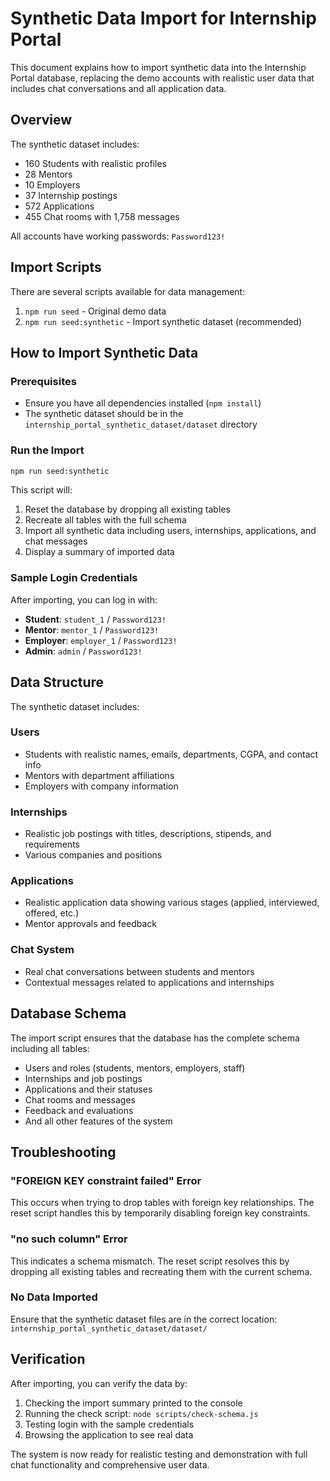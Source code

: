 # Synthetic Data Import for Internship Portal

This document explains how to import synthetic data into the Internship Portal database, replacing the demo accounts with realistic user data that includes chat conversations and all application data.

## Overview

The synthetic dataset includes:
- 160 Students with realistic profiles
- 28 Mentors
- 10 Employers
- 37 Internship postings
- 572 Applications
- 455 Chat rooms with 1,758 messages

All accounts have working passwords: `Password123!`

## Import Scripts

There are several scripts available for data management:

1. `npm run seed` - Original demo data
2. `npm run seed:synthetic` - Import synthetic dataset (recommended)

## How to Import Synthetic Data

### Prerequisites
- Ensure you have all dependencies installed (`npm install`)
- The synthetic dataset should be in the `internship_portal_synthetic_dataset/dataset` directory

### Run the Import

```bash
npm run seed:synthetic
```

This script will:
1. Reset the database by dropping all existing tables
2. Recreate all tables with the full schema
3. Import all synthetic data including users, internships, applications, and chat messages
4. Display a summary of imported data

### Sample Login Credentials

After importing, you can log in with:

- **Student**: `student_1` / `Password123!`
- **Mentor**: `mentor_1` / `Password123!`
- **Employer**: `employer_1` / `Password123!`
- **Admin**: `admin` / `Password123!`

## Data Structure

The synthetic dataset includes:

### Users
- Students with realistic names, emails, departments, CGPA, and contact info
- Mentors with department affiliations
- Employers with company information

### Internships
- Realistic job postings with titles, descriptions, stipends, and requirements
- Various companies and positions

### Applications
- Realistic application data showing various stages (applied, interviewed, offered, etc.)
- Mentor approvals and feedback

### Chat System
- Real chat conversations between students and mentors
- Contextual messages related to applications and internships

## Database Schema

The import script ensures that the database has the complete schema including all tables:
- Users and roles (students, mentors, employers, staff)
- Internships and job postings
- Applications and their statuses
- Chat rooms and messages
- Feedback and evaluations
- And all other features of the system

## Troubleshooting

### "FOREIGN KEY constraint failed" Error
This occurs when trying to drop tables with foreign key relationships. The reset script handles this by temporarily disabling foreign key constraints.

### "no such column" Error
This indicates a schema mismatch. The reset script resolves this by dropping all existing tables and recreating them with the current schema.

### No Data Imported
Ensure that the synthetic dataset files are in the correct location:
`internship_portal_synthetic_dataset/dataset/`

## Verification

After importing, you can verify the data by:

1. Checking the import summary printed to the console
2. Running the check script: `node scripts/check-schema.js`
3. Testing login with the sample credentials
4. Browsing the application to see real data

The system is now ready for realistic testing and demonstration with full chat functionality and comprehensive user data.